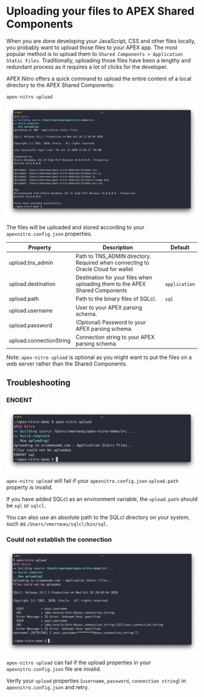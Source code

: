 # Uploading your files to APEX Shared Components

When you are done developing your JavaScript, CSS and other files locally, you probably want to upload those files to your APEX app. The most popular method is to upload them to `Shared Components > Application Static Files`. Traditionally, uploading those files have been a lengthy and redundant process as it requires a lot of clicks for the developer.

APEX Nitro offers a quick command to upload the entire content of a local directory to the APEX Shared Components:

```bash
apex-nitro upload
```

![command-upload](img/command-upload.png)

The files will be uploaded and stored according to your `apexnitro.config.json` properties.

| Property                | Description                                                                      | Default       |
| ----------------------- | -------------------------------------------------------------------------------- | ------------- |
| upload.tns_admin        | Path to TNS_ADMIN directory. Required when connecting to Oracle Cloud for wallet |               |
| upload.destination      | Destination for your files when uploading them to the APEX Shared Components     | `application` |
| upload.path             | Path to the binary files of SQLcl.                                               | `sql`       |
| upload.username         | User to your APEX parsing schema.                                                |
| upload.password         | (Optional) Password to your APEX parsing schema.                                 |
| upload.connectionString | Connection string to your APEX parsing schema.                                   |

Note: `apex-nitro upload` is optional as you might want to put the files on a web server rather than the Shared Components.

## Troubleshooting

### ENOENT

![upload-fail-1](img/upload-fail-1.png)

`apex-nitro upload` will fail if your `apexnitro.config.json` `upload.path` property is invalid.

If you have added SQLcl as an environment variable, the `upload.path` should be `sql` or `sqlcl`.

You can also use an absolute path to the SQLcl directory on your system, such as `/Users/vmorneau/sqlcl/bin/sql`.

### Could not establish the connection

![upload-fail-2](img/upload-fail-2.png)

`apex-nitro upload` can fail if the upload properties in your `apexnitro.config.json` file are invalid.

Verify your `upload` properties  (`username`, `password`, `connection string`) in `apexnitro.config.json` and retry.
